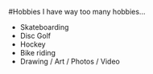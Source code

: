 #Hobbies
I have way too many hobbies...
- Skateboarding
- Disc Golf
- Hockey
- Bike riding
- Drawing / Art / Photos / Video
